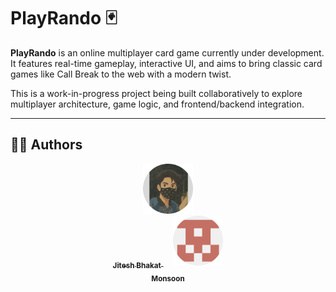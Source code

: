 # PlayRando 🃏

**PlayRando** is an online multiplayer card game currently under development.  
It features real-time gameplay, interactive UI, and aims to bring classic card games like Call Break to the web with a modern twist.

This is a work-in-progress project being built collaboratively to explore multiplayer architecture, game logic, and frontend/backend integration.

---

## 👨‍💻 Authors

<p align="center">
  <a href="https://github.com/Jitesh8260">
    <img src="https://github.com/Jitesh8260/Play-Rando/blob/main/assets/Jitesh.png?raw=true" width="80px" alt="Jitesh" />
    <br />
    <sub><b>Jitesh Bhakat</b></sub>
  </a>
  &nbsp;&nbsp;&nbsp;
  <a href="https://github.com/Monsoon-19">
    <img src="https://github.com/Jitesh8260/Play-Rando/blob/main/assets/Monsoon.png?raw=true" width="80px" alt="Monsoon" />
    <br />
    <sub><b>Monsoon</b></sub>
  </a>
</p>
